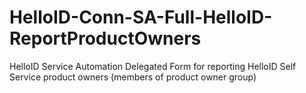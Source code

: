# HelloID-Conn-SA-Full-HelloID-ReportProductOwners
HelloID Service Automation Delegated Form for reporting HelloID Self Service product owners (members of product owner group)
